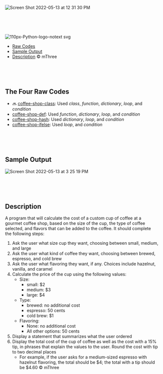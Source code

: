 ![Screen Shot 2022-05-13 at 12 31 30 PM](https://user-images.githubusercontent.com/30683150/168327583-d87f611c-bb52-4885-bbfc-671025bb2a5b.png)  

<br>
<br>
<br>

![110px-Python-logo-notext svg](https://user-images.githubusercontent.com/30683150/168379057-38fc204b-6c04-4800-93f7-5a1313cc9c4d.png)  

- [Raw Codes](#the-four-raw-codes)  
- [Sample Output](#sample-output)  
- [Description](#description) © mThree  

<br>
<br>
<br>

## The Four Raw Codes
 - 🔜 [coffee-shop-class](#): Used _class_, _function_, _dictionary_, _loop_, and _condition_       
 - [coffee-shop-def](https://github.com/BoyeongYoon/Coffee-Shop/blob/main/coffee-shop-def.py): Used _function_, _dictionary_, _loop_, and _condition_  
 - [coffee-shop-hash](https://github.com/BoyeongYoon/Coffee-Shop/blob/main/coffee-shop-hash.py): Used _dictionary_, _loop_, and _condition_  
 - [coffee-shop-ifelse](https://github.com/BoyeongYoon/Coffee-Shop/blob/main/coffee-shop-ifelse.py): Used _loop_, and _condition_

<br>
<br>
<br>

## Sample Output
![Screen Shot 2022-05-13 at 3 25 19 PM](https://user-images.githubusercontent.com/30683150/168375950-e15b2675-3e53-4aa2-934f-fc1366487ae8.png)  

<br>
<br>
<br>

## Description

A program that will calculate the cost of a custom cup of coffee at a gourmet coffee shop, based on the size of the cup, the type of coffee selected, and flavors that can be added to the coffee. It should complete the following steps:  

1. Ask the user what size cup they want, choosing between small, medium, and large  
2. Ask the user what kind of coffee they want, choosing between brewed, espresso, and cold brew  
3. Ask the user what flavoring they want, if any. Choices include hazelnut, vanilla, and caramel  
4. Calculate the price of the cup using the following values:
   - Size:  
     - small: $2  
     - medium: $3  
     - large: $4  
   - Type:  
     - brewed: no additional cost  
     - espresso: 50 cents  
     - cold brew: $1  
   - Flavoring:  
     - None: no additional cost  
     - All other options: 50 cents  
5. Display a statement that summarizes what the user ordered  
6. Display the total cost of the cup of coffee as well as the cost with a 15% tip, in phrases that explain the values to the user. Round the cost with tip to two decimal places
   - For example, if the user asks for a medium-sized espresso with hazelnut flavoring, the total should be $4; the total with a tip should be $4.60 © mThree 
